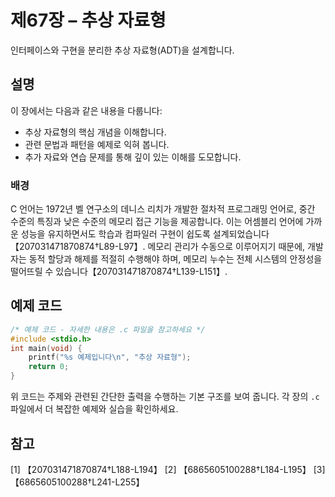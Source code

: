 # 제67장 – 추상 자료형

인터페이스와 구현을 분리한 추상 자료형(ADT)을 설계합니다.

## 설명

이 장에서는 다음과 같은 내용을 다룹니다:

- 추상 자료형의 핵심 개념을 이해합니다.
- 관련 문법과 패턴을 예제로 익혀 봅니다.
- 추가 자료와 연습 문제를 통해 깊이 있는 이해를 도모합니다.

### 배경

C 언어는 1972년 벨 연구소의 데니스 리치가 개발한 절차적 프로그래밍 언어로, 중간 수준의 특징과 낮은 수준의 메모리 접근 기능을 제공합니다. 이는 어셈블리 언어에 가까운 성능을 유지하면서도 학습과 컴파일러 구현이 쉽도록 설계되었습니다【207031471870874†L89-L97】.
메모리 관리가 수동으로 이루어지기 때문에, 개발자는 동적 할당과 해제를 적절히 수행해야 하며, 메모리 누수는 전체 시스템의 안정성을 떨어뜨릴 수 있습니다【207031471870874†L139-L151】.
## 예제 코드

```c
/* 예제 코드 - 자세한 내용은 .c 파일을 참고하세요 */
#include <stdio.h>
int main(void) {
    printf("%s 예제입니다\n", "추상 자료형");
    return 0;
}
```

위 코드는 주제와 관련된 간단한 출력을 수행하는 기본 구조를 보여 줍니다. 각 장의 `.c` 파일에서 더 복잡한 예제와 실습을 확인하세요.

## 참고

[1] 【207031471870874†L188-L194】
[2] 【6865605100288†L184-L195】
[3] 【6865605100288†L241-L255】
